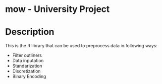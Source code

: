 # mow - University Project

# Description
This is the R library that can be used to preprocess data in following ways:
- Filter outliners
- Data inputation
- Standarization
- Discretization
- Binary Encoding


